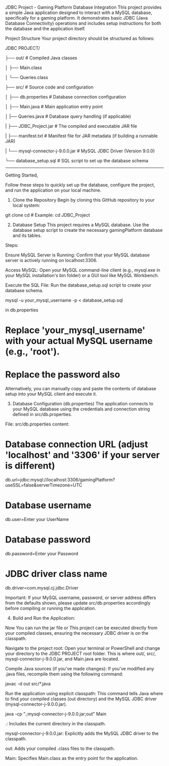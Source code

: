 JDBC Project - Gaming Platform Database Integration
This project provides a simple Java application designed to interact with a MySQL database, specifically for a gaming platform. It demonstrates basic JDBC (Java Database Connectivity) operations and includes setup instructions for both the database and the application itself.

Project Structure
Your project directory should be structured as follows:

JDBC PROJECT/

├── out/                        # Compiled Java classes

│   ├── Main.class

│   └── Queries.class

├── src/                        # Source code and configuration

│   ├── db.properties           # Database connection configuration

│   ├── Main.java               # Main application entry point

│   |── Queries.java            # Database query handling (if applicable)

|   ├── JDBC_Project.jar            # The compiled and executable JAR file

|   ├── manifest.txt                # Manifest file for JAR metadata (if building a runnable JAR)

|   └── mysql-connector-j-9.0.0.jar # MySQL JDBC Driver (Version 9.0.0)

└── database_setup.sql          # SQL script to set up the database schema


____________________________________________________________________________________________________________________________________________________________________________________________________________________
Getting Started,

Follow these steps to quickly set up the database, configure the project, and run the application on your local machine.

1. Clone the Repository
Begin by cloning this GitHub repository to your local system:

git clone <your-repository-url>
cd <your-repository-name> # Example: cd JDBC_Project

2. Database Setup
This project requires a MySQL database. Use the database setup script to create the necessary gamingPlatform database and its tables.

Steps:

Ensure MySQL Server is Running: Confirm that your MySQL database server is actively running on localhost:3306.

Access MySQL: Open your MySQL command-line client (e.g., mysql.exe in your MySQL installation's bin folder) or a GUI tool like MySQL Workbench.

Execute the SQL File: Run the database_setup.sql script to create your database schema.

mysql -u your_mysql_username -p < database_setup.sql

in db.properties
# Replace 'your_mysql_username' with your actual MySQL username (e.g., 'root').
# Replace the password also

Alternatively, you can manually copy and paste the contents of database setup into your MySQL client and execute it.

3. Database Configuration (db.properties)
The application connects to your MySQL database using the credentials and connection string defined in src/db.properties.

File: src/db.properties content:

# Database connection URL (adjust 'localhost' and '3306' if your server is different)
db.url=jdbc:mysql://localhost:3306/gamingPlatform?useSSL=false&serverTimezone=UTC

# Database username
db.user=Enter your UserName

# Database password
db.password=Enter your Password

# JDBC driver class name
db.driver=com.mysql.cj.jdbc.Driver

Important: If your MySQL username, password, or server address differs from the defaults shown, please update src/db.properties accordingly before compiling or running the application.

4. Build and Run the Application:
   
 Now You can run the jar file or This project can be executed directly from your compiled classes, ensuring the necessary JDBC driver is on the classpath.

Navigate to the project root: Open your terminal or PowerShell and change your directory to the JDBC PROJECT root folder. This is where out/, src/, mysql-connector-j-9.0.0.jar, and Main.java are located.

Compile Java sources (if you've made changes):
If you've modified any .java files, recompile them using the following command:

javac -d out src/*.java

Run the application using explicit classpath:
This command tells Java where to find your compiled classes (out directory) and the MySQL JDBC driver (mysql-connector-j-9.0.0.jar).

java -cp ".;mysql-connector-j-9.0.0.jar;out" Main

.: Includes the current directory in the classpath.

mysql-connector-j-9.0.0.jar: Explicitly adds the MySQL JDBC driver to the classpath.

out: Adds your compiled .class files to the classpath.

Main: Specifies Main.class as the entry point for the application.
